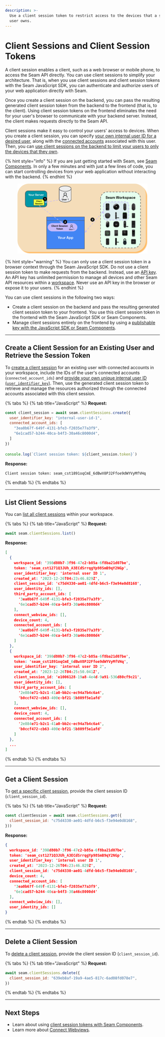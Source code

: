 ```yaml
---
description: >-
  Use a client session token to restrict access to the devices that a specific
  user owns.
---
```


# Client Sessions and Client Session Tokens

A client session enables a client, such as a web browser or mobile phone, to access the Seam API directly. You can use client sessions to simplify your architecture. That is, when you use client sessions and client session tokens with the Seam JavaScript SDK, you can authenticate and authorize users of your web application directly with Seam.

Once you create a client session on the backend, you can pass the resulting generated client session token from the backend to the frontend (that is, to the client). Using client session tokens on the frontend eliminates the need for your user's browser to communicate with your backend server. Instead, the client makes requests directly to the Seam API.

Client sessions make it easy to control your users' access to devices. When you create a client session, you can specify [your own internal user ID for a desired user](../../seam-components/overview/get-started-with-client-side-components.md#3-select-a-user-identifier-key), along with the [connected accounts](../../api-clients/connected-accounts/) associated with this user. Then, you can [use client sessions on the backend to limit your users to only the devices that they own](client-session-tokens/implementing-client-sessions-for-device-management-in-the-backend.md).

{% hint style="info" %}
If you are just getting started with Seam, see [Seam Components](../../seam-components/overview/). In only a few minutes and with just a few lines of code, you can start controlling devices from your web application without interacting with the backend.
{% endhint %}

<figure><img src="../../.gitbook/assets/client-session-flow.png" alt="Client sessions and client session tokens increase efficiency by enabling your user&#x27;s browser to communicate directly with the Seam backend server."><figcaption></figcaption></figure>

{% hint style="warning" %}
You can only use a client session token in a browser context through the Seam JavaScript SDK. Do not use a client session token to make requests from the backend. Instead, use an [API key](api-keys.md). An API key has unlimited permission to manage all devices and other Seam API resources within a [workspace](./). Never use an API key in the browser or expose it to your users.
{% endhint %}

You can use client sessions in the following two ways:

* Create a client session on the backend and pass the resulting generated client session token to your frontend. You use this client session token in the frontend with the Seam JavaScript SDK or Seam Components.
* Manage client sessions entirely on the frontend by using a [publishable key with the JavaScript SDK or Seam Components](../../seam-components/overview/get-started-with-client-side-components.md).

***

## Create a Client Session for an Existing User and Retrieve the Session Token

To [create a client session](../../api-clients/client-sessions/create-a-client-session.md) for an existing user with connected accounts in your workspace, include the IDs of the user's connected accounts (`connected_account_ids`) and [provide your own unique internal user ID (`user_identifier_key`)](../../seam-components/overview/get-started-with-client-side-components.md#3-select-a-user-identifier-key). Then, use the generated client session token to retrieve and manage the resources authorized through the connected accounts associated with this client session.

{% tabs %}
{% tab title="JavaScript" %}
**Request:**

```javascript
const client_session = await seam.clientSessions.create({
  user_identifier_key: "internal-user-id-1",
  connected_account_ids: [
    "3ea0b67f-649f-4131-bfe3-f2035e77a3f9",
    "6e1cad57-b244-40ca-b4f3-30a46c8000d4",
  ]
})

console.log(`Client session token: ${client_session.token}`)
```

**Response:**

```
Client session token: seam_cst1891oqCmE_6dBwV8PJ2Ffoe9dWYVyMfVHq
```
{% endtab %}
{% endtabs %}

***

## List Client Sessions

You can [list all client sessions](../../api-clients/client-sessions/list-client-sessions.md) within your workspace.

{% tabs %}
{% tab title="JavaScript" %}
**Request:**

```javascript
await seam.clientSessions.list()
```

**Response:**

```json
[
  {
    workspace_id: '398d80b7-3f96-47c2-b85a-6f8ba21d07be',
    token: 'seam_cst1271Q3JUh_A3ECdSrrqgYp98SmB9qY2NGp',
    user_identifier_key: 'internal user ID 1',
    created_at: '2023-12-26T04:23:46.829Z',
    client_session_id: 'c75d4330-ae01-4dfd-b6c5-f3e94e0d8168',
    user_identity_ids: [],
    third_party_account_ids: [
      '3ea0b67f-649f-4131-bfe3-f2035e77a3f9',
      '6e1cad57-b244-40ca-b4f3-30a46c8000d4'
    ],
    connect_webview_ids: [],
    device_count: 4,
    connected_account_ids: [
      '3ea0b67f-649f-4131-bfe3-f2035e77a3f9',
      '6e1cad57-b244-40ca-b4f3-30a46c8000d4'
    ]
  },
  {
    workspace_id: '398d80b7-3f96-47c2-b85a-6f8ba21d07be',
    token: 'seam_cst1891oqCmE_6dBwV8PJ2Ffoe9dWYVyMfVHq',
    user_identifier_key: 'internal user ID 2',
    created_at: '2023-12-26T04:25:50.041Z',
    client_session_id: 'e1006128-19a8-4e4d-9a91-536d80cf9c21',
    user_identity_ids: [],
    third_party_account_ids: [
      '2e884e71-b2c1-41a0-bb2c-ec94a7b4c6a4',
      'b0ccf472-cb63-400c-bf21-5b809f5e1afd'
    ],
    connect_webview_ids: [],
    device_count: 4,
    connected_account_ids: [
      '2e884e71-b2c1-41a0-bb2c-ec94a7b4c6a4',
      'b0ccf472-cb63-400c-bf21-5b809f5e1afd'
    ]
  },
  ...
]
```
{% endtab %}
{% endtabs %}

***

## Get a Client Session

To [get a specific client session](../../api-clients/client-sessions/get-a-client-session.md), provide the client session ID (`client_session_id`).

{% tabs %}
{% tab title="JavaScript" %}
**Request:**

```javascript
const clientSession = await seam.clientSessions.get({
  client_session_id: "c75d4330-ae01-4dfd-b6c5-f3e94e0d8168",
}))
```

**Response:**

```json
{
  workspace_id: '398d80b7-3f96-47c2-b85a-6f8ba21d07be',
  token: 'seam_cst1271Q3JUh_A3ECdSrrqgYp98SmB9qY2NGp',
  user_identifier_key: 'internal user ID 1',
  created_at: '2023-12-26T04:23:46.829Z',
  client_session_id: 'c75d4330-ae01-4dfd-b6c5-f3e94e0d8168',
  device_count: 4,
  connected_account_ids: [
    '3ea0b67f-649f-4131-bfe3-f2035e77a3f9',
    '6e1cad57-b244-40ca-b4f3-30a46c8000d4'
  ],
  connect_webview_ids: [],
  user_identity_ids: []
}
```
{% endtab %}
{% endtabs %}

***

## Delete a Client Session

To [delete a client session](../../api-clients/client-sessions/delete-a-client-session.md), provide the client session ID (`client_session_id`).

{% tabs %}
{% tab title="JavaScript" %}
**Request:**

```javascript
await seam.clientSessions.delete({
  client_session_id: "639eb8af-19a9-4ae5-817c-6ad08fd078e7",
})
```
{% endtab %}
{% endtabs %}

***

## Next Steps

* Learn about using [client session tokens with Seam Components](../../seam-components/overview/).
* Learn more about [Connect Webviews](../connect-webviews/).
